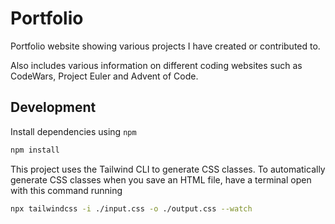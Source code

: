 # Portfolio

Portfolio website showing various projects I have created or contributed to.

Also includes various information on different coding websites such as CodeWars, Project Euler and Advent of Code.

## Development

Install dependencies using `npm`

```bash
npm install
```

This project uses the Tailwind CLI to generate CSS classes. To automatically generate
CSS classes when you save an HTML file, have a terminal open with this command running

```bash
npx tailwindcss -i ./input.css -o ./output.css --watch
```